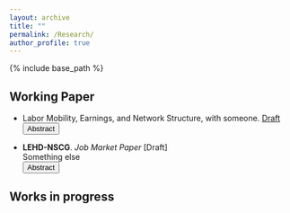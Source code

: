 ```yaml
---
layout: archive
title: ""
permalink: /Research/
author_profile: true
---
```


{% include base_path %}

## Working Paper

* Labor Mobility, Earnings, and Network Structure, with someone. [Draft](https://SteveShelnanMa.github.io/workingpaper/AKM.pdf)
  <button class="abstract-button" onclick="toggleAbstract(event)">Abstract</button>
  <div class="abstract-content" style="display:none;">
    <p>
      Here is the first abstract of the paper.
    </p>
  </div>

* __LEHD-NSCG__. _Job Market Paper_ [Draft]  
  Something else  
  <button class="abstract-button" onclick="toggleAbstract(event)">Abstract</button>
  <div class="abstract-content" style="display:none;">
    <p>
      Here is the abstract of the paper. This paper studies this and that using the data bla. I document that this and that and set a model to do this.
    </p>
  </div>

## Works in progress

<script>
document.addEventListener('DOMContentLoaded', (event) => {
  window.toggleAbstract = function(event) {
    event.preventDefault();
    var content = event.target.nextElementSibling;
    if (content.style.display === "none" || content.style.display === "") {
      content.style.display = "block";
    } else {
      content.style.display = "none";
    }
  }
});
</script>
